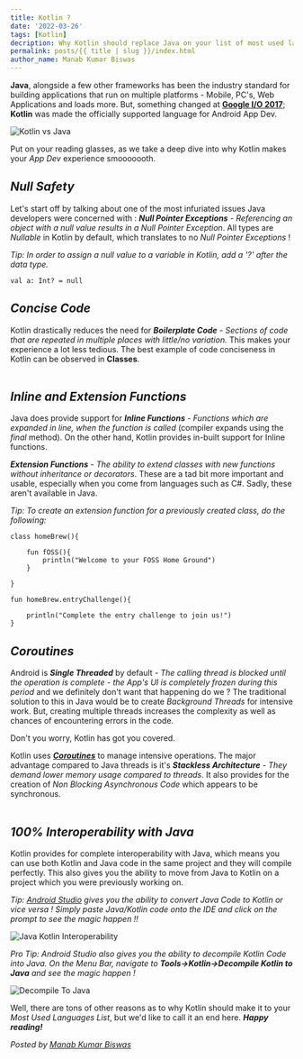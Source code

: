 ```yaml
---
title: Kotlin ?
date: '2022-03-26'
tags: [Kotlin]
decription: Why Kotlin should replace Java on your list of most used languages.
permalink: posts/{{ title | slug }}/index.html
author_name: Manab Kumar Biswas
---
```




**Java**, alongside a few other frameworks has been the industry standard for building applications that run on multiple platforms - Mobile, PC's, Web Applications and loads more. But, something changed at [**Google I/O 2017**](https://www.google.com/url?sa=t&rct=j&q=&esrc=s&source=web&cd=&cad=rja&uact=8&ved=2ahUKEwjo2abj8eL2AhVPldgFHRJfAmYQwqsBegQIFRAB&url=https%3A%2F%2Fwww.youtube.com%2Fwatch%3Fv%3DCNLVZjBE08g&usg=AOvVaw15-zzYHlOWBwEM2BexVhTH); **Kotlin** was made the officially supported language for Android App Dev. 

![Kotlin vs Java](/images/KotlinvsJava.png)

Put on your reading glasses, as we take a deep dive into why Kotlin makes your *App Dev* experience smooooooth.

## *Null Safety* 
Let's start off by talking about one of the most infuriated issues Java developers were concerned with : ***Null Pointer Exceptions*** *- Referencing an object with a null value results in a Null Pointer Exception*. All types are *Nullable* in Kotlin by default, which translates to no *Null Pointer Exceptions* !

*Tip: In order to assign a null value to a variable in Kotlin, add a '?' after the data type.*

```
val a: Int? = null
```

## *Concise Code*
Kotlin drastically reduces the need for ***Boilerplate Code*** *- Sections of code that are repeated in multiple places with little/no variation.* This makes your experience a lot less tedious. The best example of code conciseness in Kotlin can be observed in **Classes**.
<br/><br/>

## *Inline and Extension Functions*
Java does provide support for ***Inline Functions*** - *Functions which are expanded in line, when the function is called* (compiler expands using the *final* method). On the other hand, Kotlin provides in-built support for Inline functions.

***Extension Functions*** - *The ability to extend classes with new functions without inheritance or decorators*. These are a tad bit more important and usable, especially when you come from languages such as C#. Sadly, these aren't available in Java.

*Tip: To create an extension function for a previously created class, do the following:*

```
class homeBrew(){
	
	fun fOSS(){
		println("Welcome to your FOSS Home Ground")
	}
	
}

fun homeBrew.entryChallenge(){ 
	
	println("Complete the entry challenge to join us!")
}
```
## *Coroutines*
Android is ***Single Threaded*** by default *- The calling thread is blocked until the operation is complete - the App's UI is completely frozen during this period* and we definitely don't want that happening do we ?
The traditional solution to this in Java would be to create *Background Threads* for intensive work. But, creating multiple threads increases the complexity as well as chances of encountering errors in the code. 

Don't you worry, Kotlin has got you covered. 

Kotlin uses ***[Coroutines](https://developer.android.com/kotlin/coroutines?gclid=EAIaIQobChMIuZamgZPj9gIVz5lmAh19yguWEAAYASAAEgIZA_D_BwE&gclsrc=aw.ds)*** to manage intensive operations. The major advantage compared to Java threads is it's ***Stackless Architecture*** *- They demand lower memory usage compared to threads*. It also provides for the creation of *Non Blocking Asynchronous Code* which appears to be synchronous.
<br/><br/>
## *100% Interoperability with Java*
Kotlin provides for complete interoperability with Java, which means you can use both Kotlin and Java code in the same project and they will compile perfectly. This also gives you the ability to move from Java to Kotlin on a project which you were previously working on.

*Tip: [Android Studio](https://developer.android.com/studio) gives you the ability to convert Java Code to Kotlin or vice versa ! Simply paste Java/Kotlin code onto the IDE and click on the prompt to see the magic happen !!*

![Java Kotlin Interoperability](/images/JavaKotlinInteroperability.png)

*Pro Tip: Android Studio also gives you the ability to decompile Kotlin Code into Java. On the Menu Bar, navigate to **Tools->Kotlin->Decompile Kotlin to Java** and see the magic happen !*

![Decompile To Java](/images/DecompileToJava.png)

Well, there are tons of other reasons as to why Kotlin should make it to your *Most Used Languages List*, but we'd like to call it an end here. ***Happy reading!***

*Posted by [Manab Kumar Biswas](https://github.com/Manab784)*

